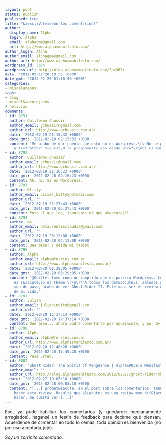 ```yaml
---
layout: post
status: publish
published: true
title: "&iexcl;Volvieron los comentarios!"
author:
  display_name: Alpha
  login: Alpha
  email: alphagma@gmail.com
  url: http://www.alphasmanifesto.com/
author_login: Alpha
author_email: alphagma@gmail.com
author_url: http://www.alphasmanifesto.com/
wordpress_id: 3634
wordpress_url: http://blog.alphasmanifesto.com/?p=3634
date: '2012-02-19 20:18:56 +0000'
date_gmt: '2012-02-20 01:18:56 +0000'
categories:
- Miscelaneous
tags:
- blog
- miscel&aacute;neos
- noticias
comments:
- id: 8791
  author: Guillermo Chussir
  author_email: gchussir@gmail.com
  author_url: http://www.gchussir.com.ar/
  date: '2012-02-19 21:15:32 +0000'
  date_gmt: '2012-02-20 02:15:32 +0000'
  content: "Me acabo de dar cuenta que esto no es Wordpress.\r\nNo se porque me huele
    a TextPattern &iquest;O lo programaste vos desde cero?\r\nSi es as&iacute;: NICE."
- id: 8792
  author: Guillermo Chussir
  author_email: gchussir@gmail.com
  author_url: http://www.gchussir.com.ar/
  date: '2012-02-19 21:16:23 +0000'
  date_gmt: '2012-02-20 02:16:23 +0000'
  content: Ah, no. Si es Wordpress.
- id: 8793
  author: Klitty
  author_email: pixies_kitty@hotmail.com
  author_url: ''
  date: '2012-02-19 21:27:43 +0000'
  date_gmt: '2012-02-20 02:27:43 +0000'
  content: Puto el que lee, ignorante el que n&oacute;!!!
- id: 8794
  author: ma
  author_email: delaurentisclaudia@gmail.com
  author_url: ''
  date: '2012-02-19 23:12:08 +0000'
  date_gmt: '2012-02-20 04:12:08 +0000'
  content: Que bien! Y desde mi tablet
- id: 8796
  author: Alpha
  author_email: alpha@furries.com.ar
  author_url: http://www.alphasmanifesto.com.ar/
  date: '2012-02-20 01:29:05 +0000'
  date_gmt: '2012-02-20 06:29:05 +0000'
  content: "@Guille: tomo como un cumplido que no parezca Wordpress. Lo es, lo m&iacute;o
    es s&oacute;lo el theme.\r\n\r\nA todos los dem&aacute;s, saludos gen&eacute;ricos.\r\n\r\nDicho
    sea de paso, acabo de ver Ghost Rider II. Este va a ser el review m&aacute;s sarc&aacute;stico
    de mi vida."
- id: 8797
  author: Julian
  author_email: julianinvito@gmail.com
  author_url: ''
  date: '2012-02-20 12:37:14 +0000'
  date_gmt: '2012-02-20 17:37:14 +0000'
  content: Que bien... ahora podre comentarte por aqu&iacute; y por G+
- id: 8798
  author: Alpha
  author_email: alpha@furries.com.ar
  author_url: http://www.alphasmanifesto.com.ar/
  date: '2012-02-20 12:40:28 +0000'
  date_gmt: '2012-02-20 17:40:28 +0000'
  content: Pase usted.
- id: 8802
  author: 'Ghost Rider: The Spirit of Vengeance | Alpha&#039;s Manifesto'
  author_email: ''
  author_url: http://blog.alphasmanifesto.com/2012/02/27/ghost-rider-the-spirit-of-vengeance/
  date: '2012-02-27 19:05:10 +0000'
  date_gmt: '2012-02-28 00:05:10 +0000'
  content: "[...] promet&iacute; en el post sobre los comentarios, ten&iacute;a que
    hacer esta review. Resulta que s&iacute; es una review muy dif&iacute;cil para
    hacer, me cuesta ver [...]"
---
```

<p style="text-align: justify;">Eso, ya pude habilitar los comentarios (y quedarom medianamente arreglados), hagans&eacute; un fest&iacute;n de feedback para decirme qu&eacute; piensan. Acuerdens&eacute; de comentar en todo lo dem&aacute;s, toda opini&oacute;n es bienvenida (no por eso aceptada, jeje).</p>
<p style="text-align: justify;"><em>Soy un zorrinito comentado.</em></p>
